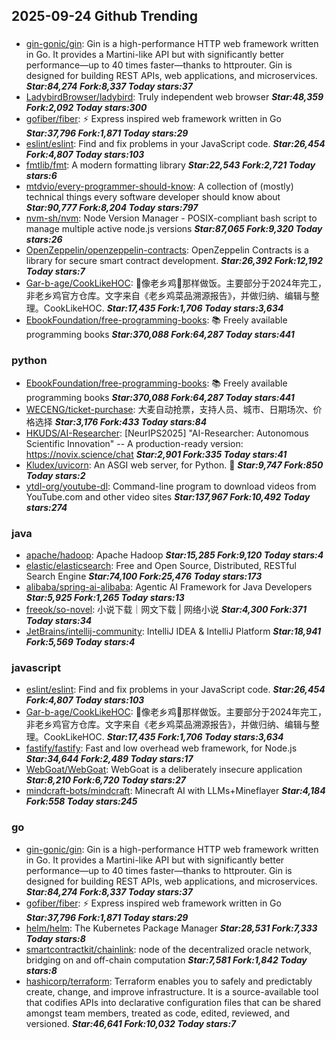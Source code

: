 ## 2025-09-24 Github Trending

### 
* [gin-gonic/gin](https://github.com/gin-gonic/gin): Gin is a high-performance HTTP web framework written in Go. It provides a Martini-like API but with significantly better performance—up to 40 times faster—thanks to httprouter. Gin is designed for building REST APIs, web applications, and microservices. ***Star:84,274 Fork:8,337 Today stars:37***
* [LadybirdBrowser/ladybird](https://github.com/LadybirdBrowser/ladybird): Truly independent web browser ***Star:48,359 Fork:2,092 Today stars:300***
* [gofiber/fiber](https://github.com/gofiber/fiber): ⚡️ Express inspired web framework written in Go ***Star:37,796 Fork:1,871 Today stars:29***
* [eslint/eslint](https://github.com/eslint/eslint): Find and fix problems in your JavaScript code. ***Star:26,454 Fork:4,807 Today stars:103***
* [fmtlib/fmt](https://github.com/fmtlib/fmt): A modern formatting library ***Star:22,543 Fork:2,721 Today stars:6***
* [mtdvio/every-programmer-should-know](https://github.com/mtdvio/every-programmer-should-know): A collection of (mostly) technical things every software developer should know about ***Star:90,777 Fork:8,204 Today stars:797***
* [nvm-sh/nvm](https://github.com/nvm-sh/nvm): Node Version Manager - POSIX-compliant bash script to manage multiple active node.js versions ***Star:87,065 Fork:9,320 Today stars:26***
* [OpenZeppelin/openzeppelin-contracts](https://github.com/OpenZeppelin/openzeppelin-contracts): OpenZeppelin Contracts is a library for secure smart contract development. ***Star:26,392 Fork:12,192 Today stars:7***
* [Gar-b-age/CookLikeHOC](https://github.com/Gar-b-age/CookLikeHOC): 🥢像老乡鸡🐔那样做饭。主要部分于2024年完工，非老乡鸡官方仓库。文字来自《老乡鸡菜品溯源报告》，并做归纳、编辑与整理。CookLikeHOC. ***Star:17,435 Fork:1,706 Today stars:3,634***
* [EbookFoundation/free-programming-books](https://github.com/EbookFoundation/free-programming-books): 📚 Freely available programming books ***Star:370,088 Fork:64,287 Today stars:441***

### python
* [EbookFoundation/free-programming-books](https://github.com/EbookFoundation/free-programming-books): 📚 Freely available programming books ***Star:370,088 Fork:64,287 Today stars:441***
* [WECENG/ticket-purchase](https://github.com/WECENG/ticket-purchase): 大麦自动抢票，支持人员、城市、日期场次、价格选择 ***Star:3,176 Fork:433 Today stars:84***
* [HKUDS/AI-Researcher](https://github.com/HKUDS/AI-Researcher): [NeurIPS2025] "AI-Researcher: Autonomous Scientific Innovation" -- A production-ready version: https://novix.science/chat ***Star:2,901 Fork:335 Today stars:41***
* [Kludex/uvicorn](https://github.com/Kludex/uvicorn): An ASGI web server, for Python. 🦄 ***Star:9,747 Fork:850 Today stars:2***
* [ytdl-org/youtube-dl](https://github.com/ytdl-org/youtube-dl): Command-line program to download videos from YouTube.com and other video sites ***Star:137,967 Fork:10,492 Today stars:274***

### java
* [apache/hadoop](https://github.com/apache/hadoop): Apache Hadoop ***Star:15,285 Fork:9,120 Today stars:4***
* [elastic/elasticsearch](https://github.com/elastic/elasticsearch): Free and Open Source, Distributed, RESTful Search Engine ***Star:74,100 Fork:25,476 Today stars:173***
* [alibaba/spring-ai-alibaba](https://github.com/alibaba/spring-ai-alibaba): Agentic AI Framework for Java Developers ***Star:5,925 Fork:1,265 Today stars:13***
* [freeok/so-novel](https://github.com/freeok/so-novel): 小说下载｜网文下载 | 网络小说 ***Star:4,300 Fork:371 Today stars:34***
* [JetBrains/intellij-community](https://github.com/JetBrains/intellij-community): IntelliJ IDEA & IntelliJ Platform ***Star:18,941 Fork:5,569 Today stars:4***

### javascript
* [eslint/eslint](https://github.com/eslint/eslint): Find and fix problems in your JavaScript code. ***Star:26,454 Fork:4,807 Today stars:103***
* [Gar-b-age/CookLikeHOC](https://github.com/Gar-b-age/CookLikeHOC): 🥢像老乡鸡🐔那样做饭。主要部分于2024年完工，非老乡鸡官方仓库。文字来自《老乡鸡菜品溯源报告》，并做归纳、编辑与整理。CookLikeHOC. ***Star:17,435 Fork:1,706 Today stars:3,634***
* [fastify/fastify](https://github.com/fastify/fastify): Fast and low overhead web framework, for Node.js ***Star:34,644 Fork:2,489 Today stars:17***
* [WebGoat/WebGoat](https://github.com/WebGoat/WebGoat): WebGoat is a deliberately insecure application ***Star:8,210 Fork:6,720 Today stars:27***
* [mindcraft-bots/mindcraft](https://github.com/mindcraft-bots/mindcraft): Minecraft AI with LLMs+Mineflayer ***Star:4,184 Fork:558 Today stars:245***

### go
* [gin-gonic/gin](https://github.com/gin-gonic/gin): Gin is a high-performance HTTP web framework written in Go. It provides a Martini-like API but with significantly better performance—up to 40 times faster—thanks to httprouter. Gin is designed for building REST APIs, web applications, and microservices. ***Star:84,274 Fork:8,337 Today stars:37***
* [gofiber/fiber](https://github.com/gofiber/fiber): ⚡️ Express inspired web framework written in Go ***Star:37,796 Fork:1,871 Today stars:29***
* [helm/helm](https://github.com/helm/helm): The Kubernetes Package Manager ***Star:28,531 Fork:7,333 Today stars:8***
* [smartcontractkit/chainlink](https://github.com/smartcontractkit/chainlink): node of the decentralized oracle network, bridging on and off-chain computation ***Star:7,581 Fork:1,842 Today stars:8***
* [hashicorp/terraform](https://github.com/hashicorp/terraform): Terraform enables you to safely and predictably create, change, and improve infrastructure. It is a source-available tool that codifies APIs into declarative configuration files that can be shared amongst team members, treated as code, edited, reviewed, and versioned. ***Star:46,641 Fork:10,032 Today stars:7***
